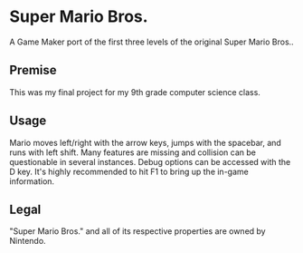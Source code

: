 # Super Mario Bros.
A Game Maker port of the first three levels of the original Super Mario Bros..

## Premise
This was my final project for my 9th grade computer science class.

## Usage
Mario moves left/right with the arrow keys, jumps with the spacebar, and runs with left shift. Many features are missing and collision can be questionable in several instances. Debug options can be accessed with the D key. It's highly recommended to hit F1 to bring up the in-game information.

## Legal
"Super Mario Bros." and all of its respective properties are owned by Nintendo.
